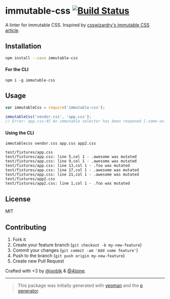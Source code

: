 # immutable-css [![Build Status](https://secure.travis-ci.org/johnotander/immutable-css.png?branch=master)](https://travis-ci.org/johnotander/immutable-css)

A linter for immutable CSS. Inspired by [csswizardry's immutable CSS article](http://csswizardry.com/2015/03/immutable-css/).
## Installation

```bash
npm install --save immutable-css
```

#### For the CLI

```
npm i -g immutable-css
```

## Usage

```javascript
var immutableCss = require('immutable-css');

immutableCss('vendor.css', 'app.css');
// Error: app.css:45 An immutable selector has been reopened [.some-selector]
```

#### Using the CLI

```
immutablecss vendor.css app.css app2.css

test/fixtures/app.css
test/fixtures/app.css: line 5,col 1 - .awesome was mutated
test/fixtures/app.css: line 9,col 1 - .awesome was mutated
test/fixtures/app.css: line 13,col 1 - .foo was mutated
test/fixtures/app.css: line 17,col 1 - .awesome was mutated
test/fixtures/app.css: line 21,col 1 - .awesome was mutated
test/fixtures/app2.css
test/fixtures/app2.css: line 1,col 1 - .foo was mutated
```

## License

MIT

## Contributing

1. Fork it
2. Create your feature branch (`git checkout -b my-new-feature`)
3. Commit your changes (`git commit -am 'Add some feature'`)
4. Push to the branch (`git push origin my-new-feature`)
5. Create new Pull Request

Crafted with <3 by [@jxnblk](https://twitter.com/jxnblk) & [@4lpine](https://twitter.com/4lpine).

***

> This package was initially generated with [yeoman](http://yeoman.io) and the [p generator](https://github.com/johnotander/generator-p.git).
